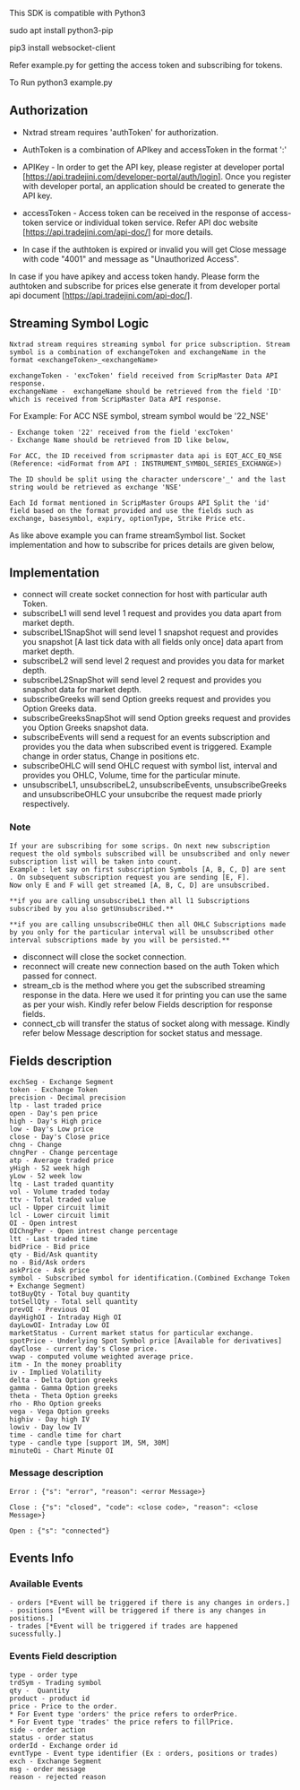 
This SDK is compatible with Python3

sudo apt install python3-pip

pip3 install websocket-client

Refer example.py for getting the access token and subscribing for tokens.

To Run
python3 example.py

## Authorization

- Nxtrad stream requires 'authToken' for authorization.
- AuthToken is a combination of APIkey and accessToken in the format '<APIkey>:<accessToken>'
- APIKey - In order to get the API key, please register at developer portal [https://api.tradejini.com/developer-portal/auth/login]. Once you register with developer portal, an application should be created to generate the API key.
- accessToken - Access token can be received in the response of access-token service or individual token service. Refer API doc website [https://api.tradejini.com/api-doc/] for more details.

- In case if the authtoken is expired or invalid you will get Close message with code "4001" and message as "Unauthorized Access".

In case if you have apikey and access token handy. Please form the authtoken and subscribe for prices else generate it from developer portal api document  [https://api.tradejini.com/api-doc/].

## Streaming Symbol Logic

    Nxtrad stream requires streaming symbol for price subscription. Stream symbol is a combination of exchangeToken and exchangeName in the format <exchangeToken>_<exchangeName>

    exchangeToken - 'excToken' field received from ScripMaster Data API response.
    exchangeName -  exchangeName should be retrieved from the field 'ID'  which is received from ScripMaster Data API response.

 For Example: For ACC NSE symbol, stream symbol would be '22_NSE'

    - Exchange token '22' received from the field 'excToken' 
    - Exchange Name should be retrieved from ID like below,

    For ACC, the ID received from scripmaster data api is EQT_ACC_EQ_NSE (Reference: <idFormat from API : INSTRUMENT_SYMBOL_SERIES_EXCHANGE>)

    The ID should be split using the character underscore'_' and the last string would be retrieved as exchange 'NSE'

    Each Id format mentioned in ScripMaster Groups API Split the 'id' field based on the format provided and use the fields such as exchange, basesymbol, expiry, optionType, Strike Price etc.

 As like above example you can frame streamSymbol list. Socket implementation and how to subscribe for prices details are given below,

## Implementation

- connect will create socket connection for host with particular auth Token.
- subscribeL1 will send level 1 request and provides you data apart from market depth.
- subscribeL1SnapShot will send level 1 snapshot request and provides you snapshot [A last tick data with all fields only once] data apart from market depth.
- subscribeL2 will send level 2 request and provides you data for market depth.
- subscribeL2SnapShot will send level 2 request and provides you snapshot data for market depth.
- subscribeGreeks will send Option greeks request and provides you Option Greeks data.
- subscribeGreeksSnapShot will send Option greeks request and provides you Option Greeks snapshot data.
- subscribeEvents will send a request for an events subscription and provides you the data when subscribed event is triggered. Example change in order status, Change in positions etc.
- subscribeOHLC will send OHLC request with symbol list, interval and provides you OHLC, Volume, time for the particular minute.
- unsubscribeL1, unsubscribeL2, unsubscribeEvents, unsubscribeGreeks and unsubscribeOHLC your unsubcribe the request made priorly respectively.

### Note

    If your are subscribing for some scrips. On next new subscription request the old symbols subscribed will be unsubscribed and only newer subscription list will be taken into count.
    Example : let say on first subscription Symbols [A, B, C, D] are sent . On subsequent subscription request you are sending [E, F].
    Now only E and F will get streamed [A, B, C, D] are unsubscribed.
    
    **if you are calling unsubscribeL1 then all l1 Subscriptions subscribed by you also getUnsubscribed.**

    **if you are calling unsubscribeOHLC then all OHLC Subscriptions made by you only for the particular interval will be unsubscribed other interval subscriptions made by you will be persisted.**

- disconnect will close the socket connection.
- reconnect will create new connection based on the auth Token which passed for connect.
- stream_cb is the method where you get the subscribed streaming response in the data. Here we used it for printing you can use the same as per your wish. Kindly refer below Fields description for response fields.
- connect_cb will transfer the status of socket along with message. Kindly refer below Message description for socket status and message.

## Fields description

    exchSeg - Exchange Segment
    token - Exchange Token
    precision - Decimal precision
    ltp - last traded price
    open - Day's pen price
    high - Day's High price
    low - Day's Low price
    close - Day's Close price
    chng - Change
    chngPer - Change percentage
    atp - Average traded price
    yHigh - 52 week high
    yLow - 52 week low
    ltq - Last traded quantity
    vol - Volume traded today
    ttv - Total traded value
    ucl - Upper circuit limit
    lcl - Lower circuit limit
    OI - Open intrest
    OIChngPer - Open intrest change percentage
    ltt - Last traded time
    bidPrice - Bid price
    qty - Bid/Ask quantity
    no - Bid/Ask orders
    askPrice - Ask price
    symbol - Subscribed symbol for identification.(Combined Exchange Token + Exchange Segment)
    totBuyQty - Total buy quantity
    totSellQty - Total sell quantity
    prevOI - Previous OI 
    dayHighOI - Intraday High OI
    dayLowOI- Intraday Low OI
    marketStatus - Current market status for particular exchange.
    spotPrice - Underlying Spot Symbol price [Available for derivatives]
    dayClose - current day's Close price.
    vwap - computed volume weighted average price.
    itm - In the money proablity
    iv - Implied Volatility
    delta - Delta Option greeks
    gamma - Gamma Option greeks
    theta - Theta Option greeks
    rho - Rho Option greeks
    vega - Vega Option greeks
    highiv - Day high IV
    lowiv - Day low IV
    time - candle time for chart
    type - candle type [support 1M, 5M, 30M]
    minuteOi - Chart Minute OI

### Message description

    Error : {"s": "error", "reason": <error Message>}

    Close : {"s": "closed", "code": <close code>, "reason": <close Message>}

    Open : {"s": "connected"}

## Events Info

### Available Events

    - orders [*Event will be triggered if there is any changes in orders.] 
    - positions [*Event will be triggered if there is any changes in positions.] 
    - trades [*Event will be triggered if trades are happened sucessfully.]

### Events Field description

    type - order type
    trdSym - Trading symbol
    qty -  Quantity
    product - product id
    price - Price to the order.
    * For Event type 'orders' the price refers to orderPrice.
    * For Event type 'trades' the price refers to fillPrice.
    side - order action
    status - order status
    orderId - Exchange order id
    evntType - Event type identifier (Ex : orders, positions or trades)
    exch - Exchange Segment
    msg - order message
    reason - rejected reason
